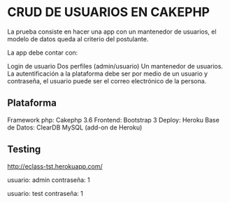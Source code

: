 # CRUD DE USUARIOS EN CAKEPHP

La prueba consiste en hacer una app con un mantenedor de usuarios, el modelo de datos queda al criterio del postulante.

La app debe contar con:

Login de usuario
Dos perfiles (admin/usuario)
Un mantenedor de usuarios.
La autentificación a la plataforma debe ser por medio de un usuario y contraseña, el usuario puede ser el correo electrónico de la persona.

## Plataforma

Framework php: Cakephp 3.6
Frontend: Bootstrap 3
Deploy: Heroku
Base de Datos: ClearDB MySQL (add-on de Heroku)

## Testing

http://eclass-tst.herokuapp.com/

usuario: admin
contraseña: 1

usuario: test
contraseña: 1
